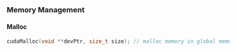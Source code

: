 <!--
 * @Date: 2022-11-12 12:38:45
 * @LastEditors: Juan Jiang
 * @LastEditTime: 2022-11-12 12:42:59
 * @FilePath: /Learn-CUDA-Programming/notes.md
-->

### Memory Management

#### Malloc
    
```cu
cudaMalloc(void **devPtr, size_t size); // malloc memory in global memory


```